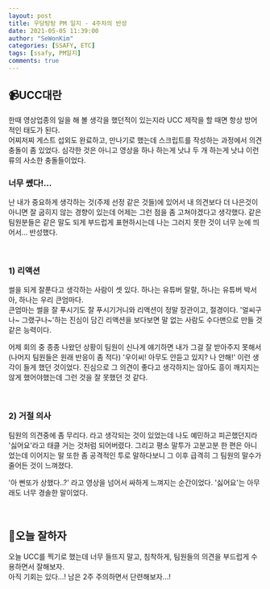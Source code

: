```yaml
---
layout: post
title: 우당탕탕 PM 일지 - 4주차의 반성
date: 2021-05-05 11:39:00
author: "SeWonKim"
categories: [SSAFY, ETC]
tags: [ssafy, PM일지]
comments: true
---
```



## 📹UCC대란

한때 영상업종의 일을 해 볼 생각을 했던적이 있는지라 UCC 제작을 할 때면 항상 방어적인 태도가 된다.        
어찌저찌 게스트 섭외도 완료하고, 만나기로 했는데 스크립트를 작성하는 과정에서 의견 충돌이 좀 있었다. 심각한 것은 아니고 영상을 하나 하는게 낫냐 두 개 하는게 낫냐 이런 류의 사소한 충돌들이었다. 

### 너무 쎘다!...

난 내가 중요하게 생각하는 것(주제 선정 같은 것들)에 있어서 내 의견보다 더 나은것이 아니면 잘 굽히지 않는 경향이 있는데 어제는 그런 점을 좀 고쳐야겠다고 생각했다. 같은 팀원분들은 같은 말도 되게 부드럽게 표현하시는데 나는 그러지 못한 것이 너무 눈에 띄어서... 반성했다.


&nbsp;

### 1) 리액션

썰을 되게 잘푼다고 생각하는 사람이 셋 있다. 하나는 유튜버 랄랄, 하나는 유튜버 박서아, 하나는 우리 큰엄마다.      
큰엄마는 썰을 잘 푸시기도 잘 푸시기거니와 리액션이 정말 장관이고, 절경이다. '얼씨구나~ 그랬구나~'하는 진심이 담긴 리액션을 보다보면 말 없는 사람도 수다맨으로 만들 것 같은 능력이다.

어제 회의 중 종종 나왔던 상황이 팀원이 신나게 얘기하면 내가 그걸 잘 받아주지 못해서(나머지 팀원들은 원래 반응이 좀 적다) '우이씨! 아무도 안듣고 있지? 나 안해!' 이런 생각이 들게 했던 것이었다. 진심으로 그 의견이 좋다고 생각하지는 않아도 흥이 깨지지는 않게 했어야했는데 그런 것을 잘 못했던 것 같다.

&nbsp;

### 2) 거절 의사

팀원의 의견중에 좀 무리다. 라고 생각되는 것이 있었는데 나도 예민하고 피곤했던지라 '싫어요'라고 태클 거는 것처럼 되어버렸다. 그리고 평소 말투가 고분고분 한 편은 아니었는데 이어지는 말 또한 좀 공격적인 투로 말하다보니 그 이후 급격히 그 팀원의 말수가 줄어든 것이 느껴졌다.

'아 삔또가 상했다..?' 라고 영상을 넘어서 싸하게 느껴지는 순간이었다. '싫어요'는 아무래도 너무 경솔한 말이었다.

&nbsp;


## 👀오늘 잘하자

오늘 UCC를 찍기로 했는데 너무 들뜨지 말고, 침착하게, 팀원들의 의견을 부드럽게 수용하면서 잘해보자.      
아직 기회는 있다...! 남은 2주 주의하면서 단련해보자...!

&nbsp;
&nbsp;
